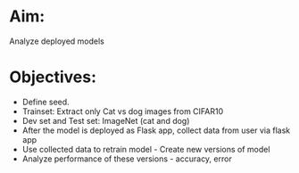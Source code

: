 # Aim:
Analyze deployed models
# Objectives:
- Define seed.
- Trainset: Extract only Cat vs dog images from CIFAR10 
- Dev set and Test set: ImageNet (cat and dog)
- After the model is deployed as Flask app, collect data from user via flask app 
- Use collected data to retrain model - Create new versions of model
- Analyze performance of these versions - accuracy, error
